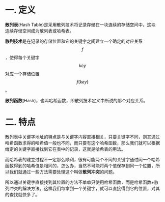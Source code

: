 # 一. 定义

**散列表**(Hash Table)是采用散列技术将记录存储在一块连续的存储空间中，这块连续存储空间成为散列表或哈希表。

**散列技术**是在记录的存储位置和它的关键字之间建立一个确定的对应关系$$f$$，使得每个关键字$$key$$对应一个存储位置$$f(key)$$。

**散列函数**(Hash)，也叫哈希函数，即散列技术定义中所说的那个对应关系。



# 二. 特点

散列表中关键字地址的特点是与关键字内容直接相关，只要关键字不同，则其通过哈希函数求得的哈希值一般也不同，而只要有这个哈希函数，那么我们就可以根据给定的关键字直接找到它在表中的记录，这就是哈希表的用法。

而哈希表的建立过程不一定那么顺利，很有可能两个不同的关键字通过同一个哈希函数得到的哈希值是相同的，怎么办，当然不可能将两个值保存到同一个位置，所以我们就通过一些方法需要处理这个叫做**散列冲突**的问题。

所以通过关键字直接找到其位置的方法不单单只使用哈希函数，而是哈希函数+散列冲突的解决方法。这样我们每拿到一个关键字，就可以直接得到它的位置，对其的查找就快多了。
